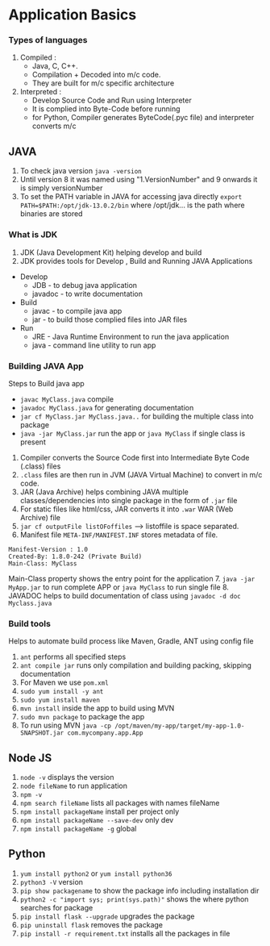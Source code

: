 # Application Basics

### Types of languages

1. Compiled :
    * Java, C, C++.
    * Compilation + Decoded into m/c code.
    * They are built for m/c specific architecture
2. Interpreted :
    * Develop Source Code and Run using Interpreter
    * It is complied into Byte-Code before running
    * for Python, Compiler generates ByteCode(.pyc file) and interpreter converts m/c



## JAVA

1. To check java version `java -version`
2. Until version 8 it was named using "1.VersionNumber" and 9 onwards it is simply versionNumber
3. To set the PATH variable in JAVA for accessing java directly `export PATH=$PATH:/opt/jdk-13.0.2/bin` where /opt/jdk... is the path where binaries are stored

### What is JDK
1. JDK (Java Development Kit) helping develop and build
2. JDK provides tools for Develop , Build and Running JAVA Applications
  * Develop
    - JDB - to debug java application
    - javadoc - to write documentation
  * Build
    - javac - to compile java app
    - jar - to build those complied files into JAR files
  * Run
    - JRE - Java Runtime Environment to run the java application
    - java - command line utility to run app

### Building JAVA App

Steps to Build java app
  * `javac MyClass.java` compile
  * `javadoc MyClass.java` for generating documentation
  * `jar cf MyClass.jar MyClass.java..` for building the multiple class into package
  * `java -jar MyClass.jar` run the app or `java MyClass` if single class is present

1. Compiler converts the Source Code first into Intermediate Byte Code (.class) files
2. `.class` files are then run in JVM (JAVA Virtual Machine) to convert in m/c code.
3. JAR (Java Archive) helps combining JAVA multiple classes/dependencies into single package in the form of `.jar` file
4. For static files like html/css, JAR converts it into `.war` WAR (Web Archive) file
5. `jar cf outputFile listOFoffiles` --> listoffile is space separated.
6. Manifest file `META-INF/MANIFEST.INF` stores metadata of file.
  ```
  Manifest-Version : 1.0
  Created-By: 1.8.0-242 (Private Build)
  Main-Class: MyClass
  ```
  Main-Class property shows the entry point for the application
7. `java -jar MyApp.jar` to run complete APP or `java MyClass` to run single file
8. JAVADOC helps to build documentation of class using `javadoc -d doc Myclass.java`


### Build tools
Helps to automate build process like Maven, Gradle, ANT using config file
1. `ant` performs all specified steps
2. `ant compile jar` runs only compilation and building packing, skipping documentation
3. For Maven we use `pom.xml`
4. `sudo yum install -y ant`
5. `sudo yum install maven`
6. `mvn install` inside the app to build using MVN
7. `sudo mvn package` to package the app
8. To run using MVN `java -cp /opt/maven/my-app/target/my-app-1.0-SNAPSHOT.jar com.mycompany.app.App `


## Node JS

1. `node -v` displays the version
2. `node fileName` to run application
3. `npm -v`
4. `npm search fileName` lists all packages with names fileName
5. `npm install packageName`  install per project only
6. `npm install packageName --save-dev` only dev
7. `npm install packageName -g` global


## Python

1. `yum install python2` or `yum install python36`
2. `python3 -V` version
3. `pip show packagename` to show the package info including installation dir
4. `python2 -c "import sys; print(sys.path)"` shows the where python searches for package
5. `pip install flask --upgrade` upgrades the package
6. `pip uninstall flask` removes the package
7. `pip install -r requirement.txt` installs all the packages in file
